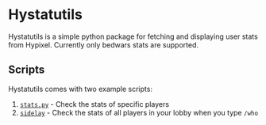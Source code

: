 # Hystatutils
Hystatutils is a simple python package for fetching and displaying user stats from Hypixel.
Currently only bedwars stats are supported.

## Scripts
Hystatutils comes with two example scripts:

1. [`stats.py`](./examples/stats.py) - Check the stats of specific players
1. [`sidelay`](./examples/sidelay) - Check the stats of all players in your lobby when you type `/who`
